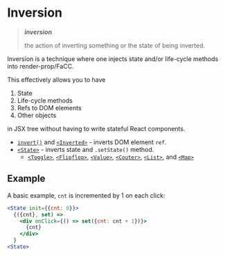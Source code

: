 # Inversion

> __*inversion*__
>
> the action of inverting something or the state of being inverted.

Inversion is a technique where one injects state and/or life-cycle methods into render-prop/FaCC.

This effectively allows you to have

  1. State
  2. Life-cycle methods
  3. Refs to DOM elements
  4. Other objects

in JSX tree without having to write stateful React components.

  - [`invert()`](./invert.md) and [`<Inverted>`](./invert.md#inverted) - inverts DOM element `ref`.
  - [`<State>`](./State.md) - inverts state and `.setState()` method.
     - [`<Toggle>`](./Toggle.md), [`<Flipflop>`](./Flipflop.md), [`<Value>`](./Value.md), [`<Couter>`](./Counter.md), [`<List>`](./List.md), and [`<Map>`](./Map.md)


## Example

A basic example, `cnt` is incremented by 1 on each click:

```jsx
<State init={{cnt: 0}}>
  {({cnt}, set) =>
    <div onClick={() => set({cnt: cnt + 1})}>
      {cnt}
    </div>
  }
<State>
```
